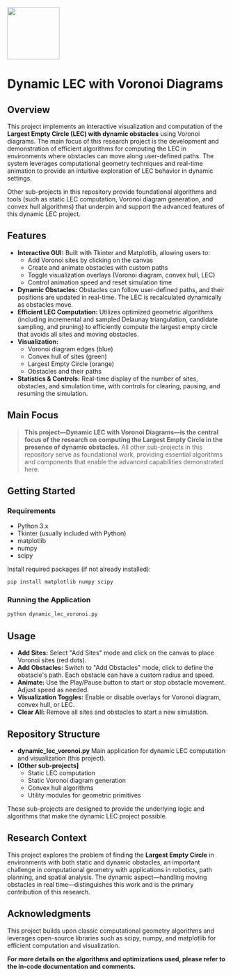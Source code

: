 <img src="https://r2cdn.perplexity.ai/pplx-full-logo-primary-dark%402x.png" class="logo" width="120"/>

# Dynamic LEC with Voronoi Diagrams

## Overview

This project implements an interactive visualization and computation of the **Largest Empty Circle (LEC) with dynamic obstacles** using Voronoi diagrams. The main focus of this research project is the development and demonstration of efficient algorithms for computing the LEC in environments where obstacles can move along user-defined paths. The system leverages computational geometry techniques and real-time animation to provide an intuitive exploration of LEC behavior in dynamic settings.

Other sub-projects in this repository provide foundational algorithms and tools (such as static LEC computation, Voronoi diagram generation, and convex hull algorithms) that underpin and support the advanced features of this dynamic LEC project.

## Features

- **Interactive GUI:**
Built with Tkinter and Matplotlib, allowing users to:
    - Add Voronoi sites by clicking on the canvas
    - Create and animate obstacles with custom paths
    - Toggle visualization overlays (Voronoi diagram, convex hull, LEC)
    - Control animation speed and reset simulation time
- **Dynamic Obstacles:**
Obstacles can follow user-defined paths, and their positions are updated in real-time. The LEC is recalculated dynamically as obstacles move.
- **Efficient LEC Computation:**
Utilizes optimized geometric algorithms (including incremental and sampled Delaunay triangulation, candidate sampling, and pruning) to efficiently compute the largest empty circle that avoids all sites and moving obstacles.
- **Visualization:**
    - Voronoi diagram edges (blue)
    - Convex hull of sites (green)
    - Largest Empty Circle (orange)
    - Obstacles and their paths
- **Statistics \& Controls:**
Real-time display of the number of sites, obstacles, and simulation time, with controls for clearing, pausing, and resuming the simulation.


## Main Focus

> **This project—Dynamic LEC with Voronoi Diagrams—is the central focus of the research on computing the Largest Empty Circle in the presence of dynamic obstacles.**
> All other sub-projects in this repository serve as foundational work, providing essential algorithms and components that enable the advanced capabilities demonstrated here.

## Getting Started

### Requirements

- Python 3.x
- Tkinter (usually included with Python)
- matplotlib
- numpy
- scipy

Install required packages (if not already installed):

```bash
pip install matplotlib numpy scipy
```


### Running the Application

```bash
python dynamic_lec_voronoi.py
```


## Usage

- **Add Sites:**
Select "Add Sites" mode and click on the canvas to place Voronoi sites (red dots).
- **Add Obstacles:**
Switch to "Add Obstacles" mode, click to define the obstacle's path. Each obstacle can have a custom radius and speed.
- **Animate:**
Use the Play/Pause button to start or stop obstacle movement. Adjust speed as needed.
- **Visualization Toggles:**
Enable or disable overlays for Voronoi diagram, convex hull, or LEC.
- **Clear All:**
Remove all sites and obstacles to start a new simulation.


## Repository Structure

- **dynamic_lec_voronoi.py**
Main application for dynamic LEC computation and visualization (this project).
- **[Other sub-projects]**
    - Static LEC computation
    - Static Voronoi diagram generation
    - Convex hull algorithms
    - Utility modules for geometric primitives

These sub-projects are designed to provide the underlying logic and algorithms that make the dynamic LEC project possible.

## Research Context

This project explores the problem of finding the **Largest Empty Circle** in environments with both static and dynamic obstacles, an important challenge in computational geometry with applications in robotics, path planning, and spatial analysis. The dynamic aspect—handling moving obstacles in real time—distinguishes this work and is the primary contribution of this research.

## Acknowledgments

This project builds upon classic computational geometry algorithms and leverages open-source libraries such as scipy, numpy, and matplotlib for efficient computation and visualization.

**For more details on the algorithms and optimizations used, please refer to the in-code documentation and comments.**

